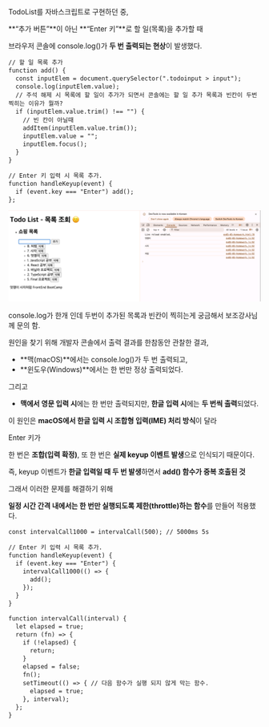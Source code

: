 TodoList를 자바스크립트로 구현하던 중,

**“추가 버튼”**이 아닌 **“Enter 키”**로 할 일(목록)을 추가할 때

브라우저 콘솔에 console.log()가 **두 번 출력되는 현상**이 발생했다.

```
// 할 일 목록 추가
function add() {
  const inputElem = document.querySelector(".todoinput > input");
  console.log(inputElem.value);
  // 주석 해제 시 목록에 할 일이 추가가 되면서 콘솔에는 할 일 추가 목록과 빈칸이 두번 찍히는 이유가 뭘까?
  if (inputElem.value.trim() !== "") {
    // 빈 칸이 아닐때
    addItem(inputElem.value.trim());
    inputElem.value = "";
    inputElem.focus();
  }
}
```

```
// Enter 키 입력 시 목록 추가.
function handleKeyup(event) {
  if (event.key === "Enter") add();
};
```
![스크린샷](./스크린샷%202025-10-26%20오전%2012.20.26.png)

console.log가 한개 인데 두번이 추가된 목록과 빈칸이 찍히는게 궁금해서 보조강사님께 문의 함.

원인을 찾기 위해 개발자 콘솔에서 출력 결과를 한참동안 관찰한 결과,

- **맥(macOS)**에서는 console.log()가 두 번 출력되고,
- **윈도우(Windows)**에서는 한 번만 정상 출력되었다.

그리고

- **맥에서 영문 입력 시**에는 한 번만 출력되지만, **한글 입력 시**에는 **두 번씩 출력**되었다.

이 원인은 **macOS에서 한글 입력 시 조합형 입력(IME) 처리 방식**이 달라

Enter 키가

한 번은 **조합(입력 확정)**, 또 한 번은 **실제 keyup 이벤트 발생**으로 인식되기 때문이다.

즉, keyup 이벤트가 **한글 입력일 때 두 번 발생**하면서 **add() 함수가 중복 호출된 것**

그래서 이러한 문제를 해결하기 위해 

**일정 시간 간격 내에서는 한 번만 실행되도록 제한(throttle)하는 함수**를 만들어 적용했다.

```
const intervalCall1000 = intervalCall(500); // 5000ms 5s
```

```
// Enter 키 입력 시 목록 추가.
function handleKeyup(event) {
  if (event.key === "Enter") {
    intervalCall1000(() => {
      add();
    });
  }
}
```

```
function intervalCall(interval) { 
  let elapsed = true;
  return (fn) => {
    if (!elapsed) {
      return;
    }
    elapsed = false;
    fn();
    setTimeout(() => { // 다음 함수가 실행 되지 않게 막는 함수.
      elapsed = true;
    }, interval); 
  };
}
```